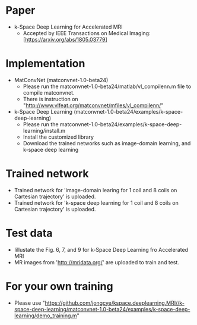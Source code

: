 Paper
===============
* k-Space Deep Learning for Accelerated MRI
  * Accepted by IEEE Transactions on Medical Imaging: [https://arxiv.org/abs/1805.03779]

Implementation
===============
* MatConvNet (matconvnet-1.0-beta24)
  * Please run the matconvnet-1.0-beta24/matlab/vl_compilenn.m file to compile matconvnet.
  * There is instruction on "http://www.vlfeat.org/matconvnet/mfiles/vl_compilenn/"
* k-Space Deep Learning (matconvnet-1.0-beta24/examples/k-space-deep-learning)
  * Please run the matconvnet-1.0-beta24/examples/k-space-deep-learning/install.m
  * Install the customized library
  * Download the trained networks such as image-domain learning, and k-space deep learning

Trained network
===============
* Trained network for 'image-domain learing for 1 coil and 8 coils on Cartesian trajectory' is uploaded.
* Trained network for 'k-space deep learning for 1 coil and 8 coils on Cartesian trajectory' is uploaded.

Test data
===============
* Iillustate the Fig. 6, 7, and 9 for k-Space Deep Learning fro Accelerated MRI
* MR images from 'http://mridata.org/' are uploaded to train and test.

For your own training
===============
* Please use "https://github.com/jongcye/kspace.deeplearning.MRI//k-space-deep-learning/matconvnet-1.0-beta24/examples/k-space-deep-learning/demo_training.m"
